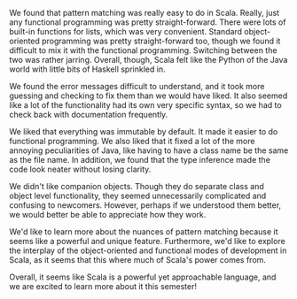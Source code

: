 We found that pattern matching was really easy to do in Scala. Really, just any functional programming was pretty straight-forward. There were lots of built-in functions for lists, which was very convenient. Standard object-oriented programming was pretty straight-forward too, though we found it difficult to mix it with the functional programming. Switching between the two was rather jarring. Overall, though, Scala felt like the Python of the Java world with little bits of Haskell sprinkled in.

We found the error messages difficult to understand, and it took more guessing and checking to fix them than we would have liked. It also seemed like a lot of the functionality had its own very specific syntax, so we had to check back with documentation frequently.

We liked that everything was immutable by default. It made it easier to do functional programming. We also liked that it fixed a lot of the more annoying peculiarities of Java, like having to have a class name be the same as the file name. In addition, we found that the type inference made the code look neater without losing clarity.

We didn't like companion objects. Though they do separate class and object level functionality, they seemed unnecessarily complicated and confusing to newcomers. However, perhaps if we understood them better, we would better be able to appreciate how they work.

We'd like to learn more about the nuances of pattern matching because it seems like a powerful and unique feature. Furthermore, we'd like to explore the interplay of the object-oriented and functional modes of development in Scala, as it seems that this where much of Scala's power comes from.

Overall, it seems like Scala is a powerful yet approachable language, and we are excited to learn more about it this semester!

